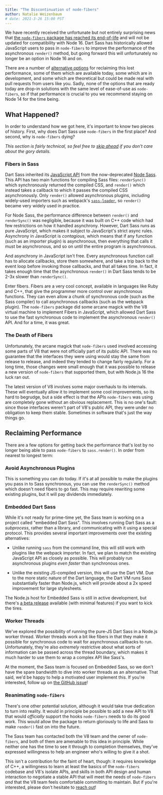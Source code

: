 ```yaml
---
title: "The Discontinuation of node-fibers"
author: Natalie Weizenbaum
# date: 2021-3-26 15:00 PST
---
```


We have recently received the unfortunate but not entirely surprising news that
[the `node-fibers` package has reached its end-of-life] and will not be updated
for compatibility with Node 16. Dart Sass has historically allowed JavaScript
users to pass in `node-fibers` to improve the performance of the asynchronous
`render()` method, but going forward this will unfortunately no longer be an
option in Node 16 and on.

[the `node-fibers` package has reached its end-of-life]: https://github.com/laverdet/node-fibers/commit/8f2809869cc92c28c92880c4a38317ae3dbe654d

There are a number of [alternative options] for reclaiming this lost
performance, some of them which are available today, some which are in
development, and some which are theoretical but could be made real with pull
requests from users like you. Sadly, none of the options that are ready today
are drop-in solutions with the same level of ease-of-use as `node-fibers`, so if
that performance is crucial to you we recommend staying on Node 14 for the time
being.

[alternative options]: #reclaiming-performance

## What Happened?

In order to understand how we got here, it's important to know two pieces of
history. First, why does Dart Sass use `node-fibers` in the first place? And
second, why is `node-fibers` dying?

*This section is fairly technical, so feel free to [skip ahead] if you don't care
about the gory details.*

[skip ahead]: #reclaiming-performance

### Fibers in Sass

Dart Sass inherited its [JavaScript API] from the now-deprecated [Node Sass].
This API has two main functions for compiling Sass files: `renderSync()` which
synchronously returned the compiled CSS, and `render()` which instead takes a
callback to which it passes the compiled CSS asynchronously. Only `render()`
allowed asynchronous plugins, including widely-used importers such as webpack's
[`sass-loader`], so `render()` became very widely used in practice.

[JavaScript API]: /documentation/js-api
[Node Sass]: https://www.npmjs.com/package/node-sass
[`sass-loader`]: https://www.npmjs.com/package/sass-loader

For Node Sass, the performance difference between `render()` and `renderSync()`
was negligible, because it was built on C++ code which had few restrictions on
how it handled asynchrony. However, Dart Sass runs as pure JavaScript, which
makes it subject to JavaScript's strict async rules. Asynchrony in JavaScript is
*contagious*, which means that if any function (such as an importer plugin) is
asynchronous, then everything that calls it must be asynchronous, and so on
until the entire program is asynchronous.

And asynchrony in JavaScript isn't free. Every asynchronous function call has to
allocate callbacks, store them somewhere, and take a trip back to the event loop
before invoking those callbacks, and that all takes time. In fact, it takes
enough time that the asynchronous `render()` in Dart Sass tends to be 2-3x
slower than `renderSync()`.

Enter fibers. Fibers are a very cool concept, available in languages like Ruby
and C++, that give the programmer more control over asynchronous functions. They
can even allow a chunk of synchronous code (such as the Sass compiler) to call
asynchronous callbacks (such as the webpack plugin). The `node-fibers` package
did some arcane magick with the V8 virtual machine to implement Fibers in
JavaScript, which allowed Dart Sass to use the fast synchronous code to
implement the asynchronous `render()` API. And for a time, it was great.

### The Death of Fibers

Unfortunately, the arcane magick that `node-fibers` used involved accessing some
parts of V8 that were not officially part of its public API. There was no
guarantee that the interfaces they were using would stay the same from release
to release, and indeed they tended to change fairly regularly. For a long time,
those changes were small enough that it was possible to release a new version of
`node-fibers` that supported them, but with Node.js 16 the luck ran out.

The latest version of V8 involves some major overhauls to its internals. These
will eventually allow it to implement some cool improvements, so its hard to
begrudge, but a side effect is that the APIs `node-fibers` was using are
completely gone without an obvious replacement. This is no one's fault: since
those interfaces weren't part of V8's public API, they were under no obligation
to keep them stable. Sometimes in software that's just the way things go.

## Reclaiming Performance

There are a few options for getting back the performance that's lost by no
longer being able to pass `node-fibers` to `sass.render()`. In order from
nearest to longest term:

### Avoid Asynchronous Plugins

This is something you can do today. If it's at all possible to make the plugins
you pass in to Sass synchronous, you can use the `renderSync()` method which
doesn't need fibers to go fast. This may require rewriting some existing
plugins, but it will pay dividends immediately.

### Embedded Dart Sass

While it's not ready for prime-time yet, the Sass team is working on a project
called "embedded Dart Sass". This involves running Dart Sass as a *subprocess*,
rather than a library, and communicating with it using a special protocol. This
provides several important improvements over the existing alternatives:

* Unlike running `sass` from the command line, this will still work with plugins
  like the webpack importer. In fact, we plan to match the existing JavaScript
  API as closely as possible. This will probably run asynchronous plugins *even
  faster* than synchronous ones.

* Unlike the existing JS-compiled version, this will use the Dart VM. Due to the
  more static nature of the Dart language, the Dart VM runs Sass substantially
  faster than Node.js, which will provide about a 2x speed improvement for large
  stylesheets.

The Node.js host for Embedded Sass is still in active development, but there's
[a beta release] available (with minimal features) if you want to kick the
tires.

[a beta release]: https://www.npmjs.com/package/sass-embedded

### Worker Threads

We've explored the possibility of running the pure-JS Dart Sass in a Node.js
worker thread. Worker threads work a bit like fibers in that they make it
possible for synchronous code to wait for asynchronous callbacks to run.
Unfortunately, they're also *extremely* restrictive about what sorts of
information can be passed across the thread boundary, which makes it much harder
to use them to wrap a complex API like Sass's.

At the moment, the Sass team is focused on Embedded Sass, so we don't have the
spare bandwidth to dive into worker threads as an alternative. That said, we'd
be happy to help a motivated user implement this. If you're interested, follow
up on [the GitHub issue]!

[the GitHub issue]: https://github.com/sass/dart-sass/issues/868

### Reanimating `node-fibers`

There's one other potential solution, although it would take true dedication to
turn into reality. It would in principle be possible to add a new API to V8 that
would *officially* support the hooks `node-fibers` needs to do its good work.
This would allow the package to return gloriously to life and Sass to make
`render()` fast on into the future.

The Sass team has contacted both the V8 team and the owner of `node-fibers`, and
both of them are amenable to this idea in principle. While neither one has the
time to see it through to completion themselves, they've expressed willingness
to help an engineer who's willing to give it a shot.

This isn't a contribution for the faint of heart, though: it requires knowledge
of C++, a willingness to learn at least the basics of the `node-fibers` codebase
and V8's isolate APIs, and skills in both API design and human interaction to
negotiate a stable API that will meet the needs of `node-fibers` *and* that the
V8 team feels comfortable committing to maintain. But if you're interested,
please don't hesitate to [reach out]!

[reach out]: mailto:nweiz@google.com
